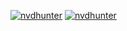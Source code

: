 [![nvdhunter](https://circleci.com/gh/nvdhunter/lppm_backend.svg?style=svg&circle-token=c91ce6c4daad663013c2a9113823c29f55f8e155)](https://circleci.com/gh/nvdhunter/lppm_backend)
[![nvdhunter](https://codecov.io/gh/nvdhunter/lppm_backend/branch/master/graph/badge.svg?token=6Y9DJIJDLC)](https://codecov.io/gh/nvdhunter/lppm_backend)
